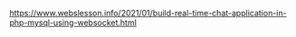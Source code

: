 https://www.webslesson.info/2021/01/build-real-time-chat-application-in-php-mysql-using-websocket.html
